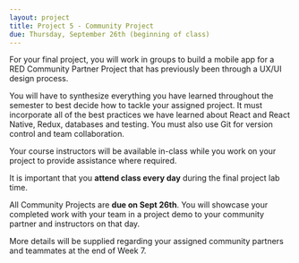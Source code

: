 ```yaml
---
layout: project
title: Project 5 - Community Project
due: Thursday, September 26th (beginning of class)
---
```


For your final project, you will work in groups to build a mobile app for a RED Community Partner Project that has previously been through a UX/UI design process.

You will have to synthesize everything you have learned throughout the semester to best decide how to tackle your assigned project. It must incorporate all of the best practices we have learned about React and React Native, Redux, databases and testing. You must also use Git for version control and team collaboration.

Your course instructors will be available in-class while you work on your project to provide assistance where required.

It is important that you **attend class every day** during the final project lab time.

All Community Projects are **due on Sept 26th**. You will showcase your completed work with your team in a project demo to your community partner and instructors on that day.

More details will be supplied regarding your assigned community partners and teammates at the end of Week 7.
